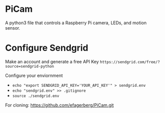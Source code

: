 # PiCam
A python3 file that controls a Raspberry Pi camera, LEDs, and motion sensor.

# Configure Sendgrid
Make an account and generate a free API Key
`https://sendgrid.com/free/?source=sendgrid-python`

Configure your enviornment
* `echo "export SENDGRID_API_KEY='YOUR_API_KEY'" > sendgrid.env`
* `echo "sendgrid.env" >> .gitignore`
* `source ./sendgrid.env`

For cloning:
https://github.com/efagerberg/PiCam.git
